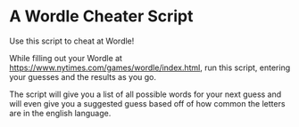 # A Wordle Cheater Script
Use this script to cheat at Wordle! 

While filling out your Wordle at https://www.nytimes.com/games/wordle/index.html, run this script, entering your guesses and the results as you go. 

The script will give you a list of all possible words for your next guess and will even give you a suggested guess based off of how common the letters are in the english language.
